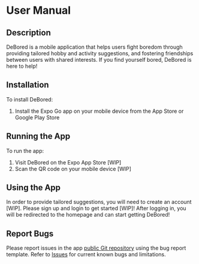# User Manual 

## Description

DeBored is a mobile application that helps users fight boredom through providing tailored hobby and activity suggestions, and fostering friendships between users with shared interests. If you find yourself bored, DeBored is here to help!

## Installation 

To install DeBored: 
1. Install the Expo Go app on your mobile device from the App Store or Google Play Store
  
## Running the App

To run the app: 
1. Visit DeBored on the Expo App Store [WIP]
2. Scan the QR code on your mobile device [WIP]

## Using the App

In order to provide tailored suggestions, you will need to create an account [WIP]. Please sign up and login to get started [WIP]! After logging in, you will be redirected to the homepage and can start getting DeBored!

## Report Bugs 

Please report issues in the app [public Git repository](https://github.com/ttrenh/DeBored/) using the bug report template. Refer to [Issues](https://github.com/ttrenh/DeBored/issues) for current known bugs and limitations.

